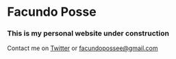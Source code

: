 # Facundo Posse 

### This is my personal website under construction

Contact me on <a href="https://twitter.com/FacundoPosse_">Twitter</a> or facundopossee@gmail.com

